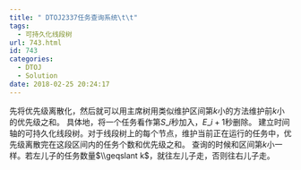 ```yaml
---
title: " DTOJ2337任务查询系统\t\t"
tags:
  - 可持久化线段树
url: 743.html
id: 743
categories:
  - DTOJ
  - Solution
date: 2018-02-25 20:24:17
---
```


先将优先级离散化，然后就可以用主席树用类似维护区间第$k$小的方法维护前$k$小的优先级之和。 具体地，将一个任务看作第$S\_i$秒加入，$E\_i+1$秒删除。 建立时间轴的可持久化线段树。对于线段树上的每个节点，维护当前正在运行的任务中，优先级离散完在这段区间内的任务个数和优先级之和。 查询的时候和区间第$k$小一样。若左儿子的任务数量$\\geqslant k$，就往左儿子走，否则往右儿子走。